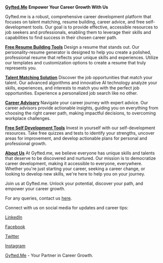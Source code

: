 **[Gyfted.Me](https://www.gyfted.me/)**
**Empower Your Career Growth With Us**

Gyfted.me is a robust, comprehensive career development platform that focuses on talent matching, resume building, career advice, and free self-development tools. Our goal is to provide effective, accessible resources to job seekers and professionals, enabling them to leverage their skills and capabilities to find success in their chosen career path.

**[Free Resume Building Tools](https://www.gyfted.me/personality-resume)**
Design a resume that stands out. Our personality-resume generator is designed to help you create a polished, professional resume that reflects your unique skills and experiences. Utilize our templates and customization options to create a resume that truly represents you.

**[Talent Matching Solution](https://www.gyfted.me/talent-matching)**
Discover the job opportunities that match your talent. Our advanced algorithms and innovative AI technology analyze your skills, experiences, and interests to match you with the perfect job opportunities. Experience a personalized job search like no other.

**[Career Advisory](https://www.gyfted.me/)**
Navigate your career journey with expert advice. Our career advisors provide actionable insights, guiding you on everything from choosing the right career path, making impactful decisions, to overcoming workplace challenges.

**[Free Self Development Tools](https://www.gyfted.me/all-tests)**
Invest in yourself with our self-development resources. Take free quizzes and tests to identify your strengths, uncover areas for improvement, and develop actionable plans for personal and professional growth.

**[About Us](https://www.gyfted.me/team)**
At Gyfted.me, we believe everyone has unique skills and talents that deserve to be discovered and nurtured. Our mission is to democratize career development, making it accessible to everyone, everywhere. Whether you're just starting your career, seeking a career change, or looking to develop new skills, we're here to help you on your journey.

Join us at Gyfted.me. Unlock your potential, discover your path, and empower your career growth.

For any queries, contact us [here](https://www.gyfted.me/contact).

Connect with us on social media for updates and career tips:

[LinkedIn](https://www.linkedin.com/company/gyftedme)

[Facebook](https://www.facebook.com/Gyfted.me)

[Twitter](https://twitter.com/Gyfted_me)

[Instagram](https://www.instagram.com/gyfted.me/)



[Gyfted.Me](https://www.gyfted.me) - Your Partner in Career Growth.
